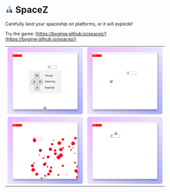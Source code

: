 <h1>
    <img src="assets/graphics/rocket.svg" width="25"/> 
    SpaceZ
</h1>

Carefully land your spaceship on platforms, or it will explode!

Try the game: [https://boginw.github.io/spacez/](https://boginw.github.io/spacez/)

<table>
    <tr>
        <td>
            <a href="https://boginw.github.io/spacez/" target="_blank">
                <img src="assets/graphics/preview1.png" alt="Preview 1" />
            </a>
        </td>
        <td>
            <a href="https://boginw.github.io/spacez/" target="_blank">
                <img src="assets/graphics/preview2.png" alt="Preview 2" />
            </a>
        </td>
    </tr>
    <tr>
        <td>
            <a href="https://boginw.github.io/spacez/" target="_blank">
                <img src="assets/graphics/preview3.png" alt="Preview 3" />
            </a>
        </td>
        <td>
            <a href="https://boginw.github.io/spacez/" target="_blank">
                <img src="assets/graphics/preview4.png" alt="Preview 4" />
            </a>
        </td>
    </tr>
</table>
